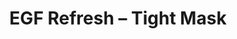 ---  
title: EGF Refresh – Tight Mask
description:
image: /images/banner.jpg
shop_link: 'https://www.beauty-bar.se/partner/pipers-hudvard/?add-to-cart=1402'
info_link: 'https://www.beauty-bar.se/produkt/egf-refresh-tight-mask35g-2/'
pris: '165:-'
category:
---